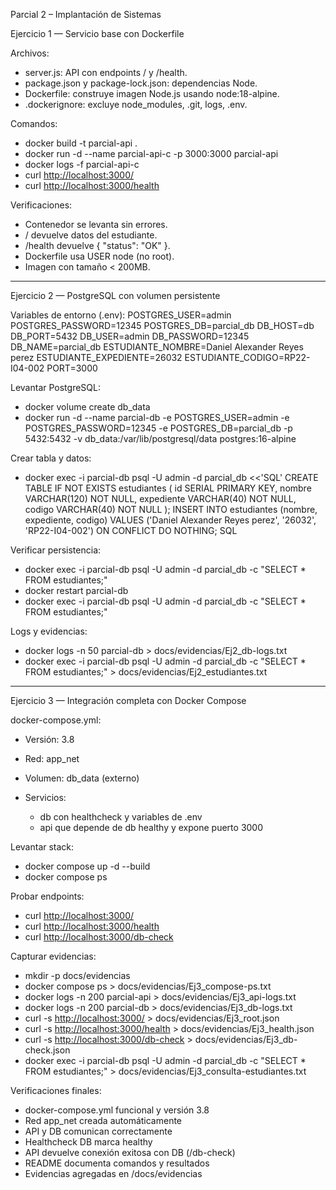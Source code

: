 Parcial 2 – Implantación de Sistemas

Ejercicio 1 — Servicio base con Dockerfile

Archivos:

* server.js: API con endpoints / y /health.
* package.json y package-lock.json: dependencias Node.
* Dockerfile: construye imagen Node.js usando node:18-alpine.
* .dockerignore: excluye node_modules, .git, logs, .env.

Comandos:

* docker build -t parcial-api .
* docker run -d --name parcial-api-c -p 3000:3000 parcial-api
* docker logs -f parcial-api-c
* curl [http://localhost:3000/](http://localhost:3000/)
* curl [http://localhost:3000/health](http://localhost:3000/health)

Verificaciones:

* Contenedor se levanta sin errores.
* / devuelve datos del estudiante.
* /health devuelve { "status": "OK" }.
* Dockerfile usa USER node (no root).
* Imagen con tamaño < 200MB.

---

Ejercicio 2 — PostgreSQL con volumen persistente

Variables de entorno (.env):
POSTGRES_USER=admin
POSTGRES_PASSWORD=12345
POSTGRES_DB=parcial_db
DB_HOST=db
DB_PORT=5432
DB_USER=admin
DB_PASSWORD=12345
DB_NAME=parcial_db
ESTUDIANTE_NOMBRE=Daniel Alexander Reyes perez
ESTUDIANTE_EXPEDIENTE=26032
ESTUDIANTE_CODIGO=RP22-I04-002
PORT=3000

Levantar PostgreSQL:

* docker volume create db_data
* docker run -d --name parcial-db -e POSTGRES_USER=admin -e POSTGRES_PASSWORD=12345 -e POSTGRES_DB=parcial_db -p 5432:5432 -v db_data:/var/lib/postgresql/data postgres:16-alpine

Crear tabla y datos:

* docker exec -i parcial-db psql -U admin -d parcial_db <<'SQL'
  CREATE TABLE IF NOT EXISTS estudiantes (
  id SERIAL PRIMARY KEY,
  nombre VARCHAR(120) NOT NULL,
  expediente VARCHAR(40) NOT NULL,
  codigo VARCHAR(40) NOT NULL
  );
  INSERT INTO estudiantes (nombre, expediente, codigo)
  VALUES ('Daniel Alexander Reyes perez', '26032', 'RP22-I04-002')
  ON CONFLICT DO NOTHING;
  SQL

Verificar persistencia:

* docker exec -i parcial-db psql -U admin -d parcial_db -c "SELECT * FROM estudiantes;"
* docker restart parcial-db
* docker exec -i parcial-db psql -U admin -d parcial_db -c "SELECT * FROM estudiantes;"

Logs y evidencias:

* docker logs -n 50 parcial-db > docs/evidencias/Ej2_db-logs.txt
* docker exec -i parcial-db psql -U admin -d parcial_db -c "SELECT * FROM estudiantes;" > docs/evidencias/Ej2_estudiantes.txt

---

Ejercicio 3 — Integración completa con Docker Compose

docker-compose.yml:

* Versión: 3.8
* Red: app_net
* Volumen: db_data (externo)
* Servicios:

  * db con healthcheck y variables de .env
  * api que depende de db healthy y expone puerto 3000

Levantar stack:

* docker compose up -d --build
* docker compose ps

Probar endpoints:

* curl [http://localhost:3000/](http://localhost:3000/)
* curl [http://localhost:3000/health](http://localhost:3000/health)
* curl [http://localhost:3000/db-check](http://localhost:3000/db-check)

Capturar evidencias:

* mkdir -p docs/evidencias
* docker compose ps > docs/evidencias/Ej3_compose-ps.txt
* docker logs -n 200 parcial-api > docs/evidencias/Ej3_api-logs.txt
* docker logs -n 200 parcial-db > docs/evidencias/Ej3_db-logs.txt
* curl -s [http://localhost:3000/](http://localhost:3000/) > docs/evidencias/Ej3_root.json
* curl -s [http://localhost:3000/health](http://localhost:3000/health) > docs/evidencias/Ej3_health.json
* curl -s [http://localhost:3000/db-check](http://localhost:3000/db-check) > docs/evidencias/Ej3_db-check.json
* docker exec -i parcial-db psql -U admin -d parcial_db -c "SELECT * FROM estudiantes;" > docs/evidencias/Ej3_consulta-estudiantes.txt

Verificaciones finales:

* docker-compose.yml funcional y versión 3.8
* Red app_net creada automáticamente
* API y DB comunican correctamente
* Healthcheck DB marca healthy
* API devuelve conexión exitosa con DB (/db-check)
* README documenta comandos y resultados
* Evidencias agregadas en /docs/evidencias

